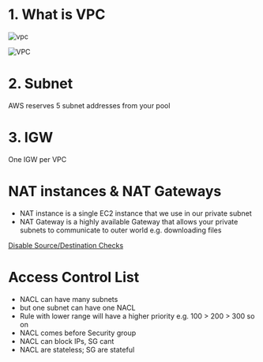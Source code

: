 

# 1. What is VPC

![vpc](https://github.com/jawad1989/aws-solution-architect/blob/master/VPC/images/2%20-%20VPC.png)

![VPC](https://github.com/jawad1989/aws-solution-architect/blob/master/VPC/images/1%20-%20what%20is%20VPC.PNG)

# 2. Subnet
 AWS reserves 5 subnet addresses from your pool
 
# 3. IGW
  One IGW per VPC

# NAT instances & NAT Gateways
 * NAT instance is a single EC2 instance that we use in our private subnet 
 * NAT Gateway is a highly available Gateway that allows your private subnets to communicate to outer world e.g. downloading files
 
 [Disable Source/Destination Checks](https://docs.aws.amazon.com/vpc/latest/userguide/VPC_NAT_Instance.html#EIP_Disable_SrcDestCheck)


# Access Control List
* NACL can have many subnets
* but one subnet can have one NACL
* Rule with lower range will have a higher priority e.g. 100 > 200 > 300 so on
* NACL comes before Security group 
* NACL can block IPs, SG cant
* NACL are stateless; SG are stateful
